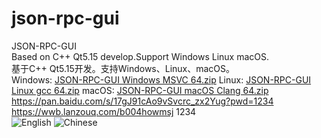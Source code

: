 # json-rpc-gui
JSON-RPC-GUI  
Based on C++ Qt5.15 develop.Support Windows Linux macOS.  
基于C++ Qt5.15开发。支持Windows、Linux、macOS。  
Windows: [JSON-RPC-GUI Windows MSVC 64.zip](https://github.com/user-attachments/files/16676798/JSON-RPC-GUI.Windows.MSVC.64.zip)
Linux: [JSON-RPC-GUI Linux gcc 64.zip](https://github.com/kuailexiaowangzi/json-rpc-gui/blob/main/JSON-RPC-GUI%20Linux%20GCC%2064.zip)
macOS: [JSON-RPC-GUI macOS Clang 64.zip](https://github.com/kuailexiaowangzi/json-rpc-gui/blob/main/JSON-RPC-GUI%20macOS%20Clang%2064.zip) 
https://pan.baidu.com/s/17gJ91cAo9vSvcrc_zx2Yug?pwd=1234  
https://wwb.lanzouq.com/b004howmsj 1234  
![English](https://github.com/user-attachments/assets/11688f76-ee46-43d7-ad3e-30b815e10bd2)
![Chinese](https://github.com/user-attachments/assets/21e873ce-19c0-48dc-8eaa-1870113ce852)

